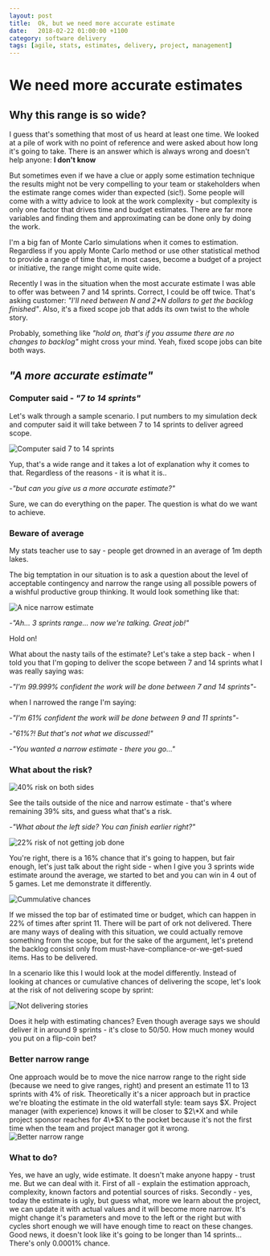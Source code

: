 ```yaml
---
layout: post
title:  Ok, but we need more accurate estimate
date:   2018-02-22 01:00:00 +1100
category: software delivery
tags: [agile, stats, estimates, delivery, project, management]
---
```


# We need more accurate estimates

## Why this range is so wide?

I guess that's something that most of us heard at least one time. We looked at a pile of work with no point of reference and were asked about how long it's going to take. There is an answer which is always wrong and doesn't help anyone: **I don't know**

But sometimes even if we have a clue or apply some estimation technique the results might not be very compelling to your team or stakeholders when the estimate range comes wider than expected (sic!). Some people will come with a witty advice to look at the work complexity - but complexity is only one factor that drives time and budget estimates. There are far more variables and finding them and approximating can be done only by doing the work.

I'm a big fan of Monte Carlo simulations when it comes to estimation. Regardless if you apply Monte Carlo method or use other statistical method to provide a range of time that, in most cases, become a budget of a project or initiative, the range might come quite wide.

Recently I was in the situation when the most accurate estimate I was able to offer was between 7 and 14 sprints. Correct, I could be off twice. That's asking customer: _"I'll need between N and 2*N dollars to get the backlog finished"_. Also, it's a fixed scope job that adds its own twist to the whole story.

Probably, something like _"hold on, that's if you assume there are no changes to backlog"_ might cross your mind. Yeah, fixed scope jobs can bite both ways.

## _"A more accurate estimate"_

### Computer said - _"7 to 14 sprints"_

Let's walk through a sample scenario. I put numbers to my simulation deck and computer said it will take between 7 to 14 sprints to deliver agreed scope.

![Computer said 7 to 14 sprints](../img/2018-02-22-estimates/chance-deliver-stories.PNG)

Yup, that's a wide range and it takes a lot of explanation why it comes to that. Regardless of the reasons - it is what it is..

_-"but can you give us a more accurate estimate?"_

Sure, we can do everything on the paper. The question is what do we want to achieve.

### Beware of average

My stats teacher use to say - people get drowned in an average of 1m depth lakes.

The big temptation in our situation is to ask a question about the level of acceptable contingency and narrow the range using all possible powers of a wishful productive group thinking. It would look something like that:

![A nice narrow estimate](../img/2018-02-22-estimates/chance-deliver-stories-smaller-range.PNG)

_-"Ah... 3 sprints range... now we're talking. Great job!"_

Hold on!

What about the nasty tails of the estimate? Let's take a step back - when I told you that I'm goping to deliver the scope between 7 and 14 sprints what I was really saying was:

_-"I'm 99.999% confident the work will be done between 7 and 14 sprints"-_

when I narrowed the range I'm saying:

_-"I'm 61% confident the work will be done between 9 and 11 sprints"-_

_-"61%?! But that's not what we discussed!"_

_-"You wanted a narrow estimate - there you go..."_

### What about the risk?

![40% risk on both sides](../img/2018-02-22-estimates/chance-deliver-stories-risk.PNG)

See the tails outside of the nice and narrow estimate - that's where remaining 39% sits, and guess what that's a risk.

_-"What about the left side? You can finish earlier right?"_

![22% risk of not getting job done](../img/2018-02-22-estimates/chance-deliver-stories-risk2.PNG)

You're right, there is a 16% chance that it's going to happen, but fair enough, let's just talk about the right side - when I give you 3 sprints wide estimate around the average, we started to bet and you can win in 4 out of 5 games. Let me demonstrate it differently.

![Cummulative chances](../img/2018-02-22-estimates/chance-deliver-stories-cummulative-risk.PNG)

If we missed the top bar of estimated time or budget, which can happen in 22% of times after sprint 11. There will be part of ork not delivered. There are many ways of dealing with this situation, we could actually remove something from the scope, but for the sake of the argument, let's pretend the backlog consist only from must-have-compliance-or-we-get-sued items. Has to be delivered.

In a scenario like this I would look at the model differently. Instead of looking at chances or cumulative chances of delivering the scope, let's look at the risk of not delivering scope by sprint:

![Not delivering stories](../img/2018-02-22-estimates/chance-not-deliver-stories-cummulative.PNG)

Does it help with estimating chances? Even though average says we should deliver it in around 9 sprints - it's close to 50/50. How much money would you put on a flip-coin bet?

### Better narrow range

One approach would be to move the nice narrow range to the right side (because we need to give ranges, right) and present an estimate 11 to 13 sprints with 4% of risk. Theoretically it's a nicer approach but in practice we're bloating the estimate in the old waterfall style: team says $X. Project manager (with experience) knows it will be closer to $2\*X and while project sponsor reaches for 4\*$X to the pocket because it's not the first time when the team and project manager got it wrong.
![Better narrow range](../img/2018-02-22-estimates/chance-deliver-stories-range-better.PNG)

### What to do?

Yes, we have an ugly, wide estimate. It doesn't make anyone happy - trust me. But we can deal with it. First of all - explain the estimation approach, complexity, known factors and potential sources of risks. Secondly - yes, today the estimate is ugly, but guess what, more we learn about the project, we can update it with actual values and it will become more narrow. It's might change it's parameters and move to the left or the right but with cycles short enough we will have enough time to react on these changes. Good news, it doesn't look like it's going to be longer than 14 sprints... There's only 0.0001% chance.